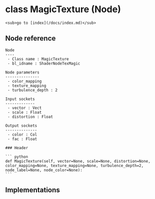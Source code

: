 # class MagicTexture (Node)

    <sub>go to [index](/docs/index.md)</sub>
    
## Node reference

    Node
    ----
     - Class name : MagicTexture
     - bl_idname : ShaderNodeTexMagic
    
    Node parameters
    ---------------
     - color_mapping
     - texture_mapping
     - turbulence_depth : 2
    
    Input sockets
    -------------
     - vector : Vect
     - scale : Float
     - distortion : Float
    
    Output sockets
    --------------
     - color : Col
     - fac : Float
    
    ### Header

    ``` python
    def MagicTexture(self, vector=None, scale=None, distortion=None, color_mapping=None, texture_mapping=None, turbulence_depth=2, node_label=None, node_color=None):
    ```
    
## Implementations

    
    